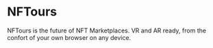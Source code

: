 # NFTours
NFTours is the future of NFT Marketplaces. VR and AR ready, from the confort of your own browser on any device.
